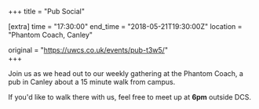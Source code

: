 +++
title = "Pub Social"

[extra]
time = "17:30:00"
end_time = "2018-05-21T19:30:00Z"
location = "Phantom Coach, Canley"

original = "https://uwcs.co.uk/events/pub-t3w5/"    
+++

Join us as we head out to our weekly gathering at the Phantom Coach, a pub in Canley about a 15 minute walk from campus.

  

If you'd like to walk there with us, feel free to meet up at **6pm** outside DCS.

